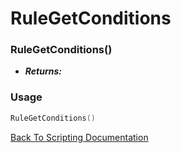 # RuleGetConditions

### RuleGetConditions()
- ***Returns:*** 

### Usage

```Lua
RuleGetConditions()
```


[Back To Scripting Documentation](../README.md)
